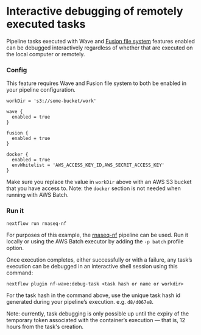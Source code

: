 # Interactive debugging of remotely executed tasks

Pipeline tasks executed with Wave and [Fusion file system](https://www.nextflow.io/docs/latest/fusion.html) features enabled can be debugged interactively regardless of whether that are  executed on the local computer or remotely.

### Config 

This feature requires Wave and Fusion file system to both be enabled in your pipeline configuration.

```
workDir = 's3://some-bucket/work'

wave {
  enabled = true
}

fusion {
  enabled = true
}

docker {
  enabled = true
  envWhitelist = 'AWS_ACCESS_KEY_ID,AWS_SECRET_ACCESS_KEY'
}
```

Make sure you replace the value in `workDir` above with an AWS S3 bucket that you have access to. Note: the `docker` section is not needed when running with AWS Batch.

### Run it 

```
nextflow run rnaseq-nf 
```

For purposes of this example, the [rnaseq-nf](https://github.com/nextflow-io/rnaseq-nf) pipeline can be used. Run it locally or using the AWS Batch executor by adding the `-p batch` profile option.

Once execution completes, either successfully or with a failure, any task’s execution can be debugged in an interactive shell session using this command:

```
nextflow plugin nf-wave:debug-task <task hash or name or workdir>
```

For the task hash in the command above, use the unique task hash id generated during your pipeline’s execution. e.g. `d8/d067e8`. 

Note: currently, task debugging is only possible up until the expiry of the temporary token associated with the container’s execution — that is, 12 hours from the task's creation.
